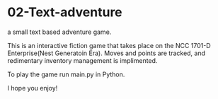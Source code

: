 # 02-Text-adventure
a small text based adventure game.

This is an interactive fiction game that takes place on the NCC 1701-D Enterprise(Nest Generatoin Era). Moves and points are tracked, and redimentary inventory management is implimented.

To play the game run main.py in Python.

I hope you enjoy!
